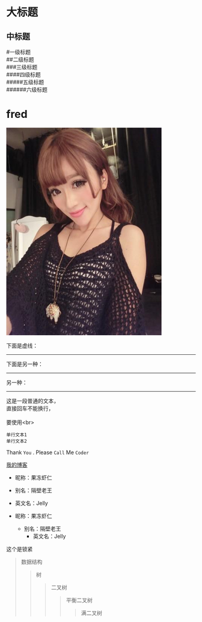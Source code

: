 大标题
====
中标题
---
#一级标题  
##二级标题  
###三级标题  
####四级标题  
#####五级标题  
######六级标题  
# fred
![Alt text](https://github.com/samFromChina/fred/blob/dev/Screenshots/1.jpg)

下面是虚线：

--------
下面是另一种：
****
另一种：
_____

这是一段普通的文本，  
直接回车不能换行，<br>  
要使用\<br>  

	单行文本1
	单行文本2


Thank `You` . Please `Call` Me `Coder`


[我的博客](http://blog.csdn.net/guodongxiaren "悬停显示") 


* 昵称：果冻虾仁  
* 别名：隔壁老王  
* 英文名：Jelly  

* 昵称：果冻虾仁  
	* 别名：隔壁老王  
 		* 英文名：Jelly
		
		
这个是锁紧

>数据结构  
>>树  
>>>二叉树  
>>>>平衡二叉树  
>>>>>满二叉树  
